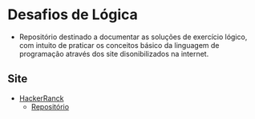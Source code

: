 # Desafios de Lógica

- Repositório destinado a documentar as soluções de exercício lógico, com intuito de praticar os conceitos básico da linguagem de programação através dos site disonibilizados na internet. 

## Site 
- [HackerRanck](https://www.hackerrank.com/josecarloscjj)
    - [Repositório](https://github.com/joosecj/ExerciciosDeLogica/tree/main/hackerRank)

